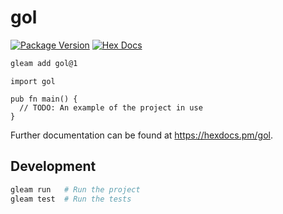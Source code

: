 # gol

[![Package Version](https://img.shields.io/hexpm/v/gol)](https://hex.pm/packages/gol)
[![Hex Docs](https://img.shields.io/badge/hex-docs-ffaff3)](https://hexdocs.pm/gol/)

```sh
gleam add gol@1
```

```gleam
import gol

pub fn main() {
  // TODO: An example of the project in use
}
```

Further documentation can be found at <https://hexdocs.pm/gol>.

## Development

```sh
gleam run   # Run the project
gleam test  # Run the tests
```
